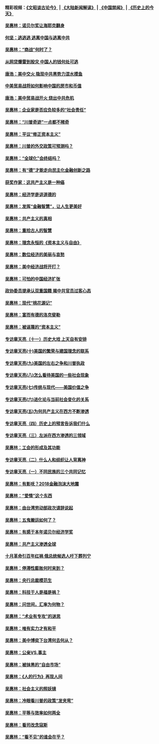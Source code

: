 #### 精彩视频：[《文昭谈古论今》](https://github.com/gfw-breaker/wenzhao/blob/master/README.md?t=01240630) | [《大陆新闻解读》](https://github.com/gfw-breaker/ntdtv-comedy/blob/master/README.md?t=01240630) | [《中国禁闻》](https://github.com/gfw-breaker/ntdtv-news/blob/master/README.md?t=01240630) | [《历史上的今天》](https://github.com/gfw-breaker/today-in-history/blob/master/README.md?t=01240630) 

#### [吴惠林：诺贝尔奖让海耶克翻身](../pages/nsc423/n10890049.md?t=01240630) 

#### [何坚：逃逃逃 逃离中国与逃离中共](../pages/nsc423/n10592891.md?t=01240630) 

#### [吴惠林：“商战”何时了？](../pages/nsc423/n10573558.md?t=01240630) 

#### [从网贷爆雷到股灾 中国人的钱何处可逃](../pages/nsc423/n10572800.md?t=01240630) 

#### [唐浩：美中交火 隐现中共黑势力混水摸鱼](../pages/nsc423/n10544040.md?t=01240630) 

#### [中美贸易战将如何影响中国的房市和币值](../pages/nsc423/n10543697.md?t=01240630) 

#### [唐浩：美中贸易战开火 烧出中共危机](../pages/nsc423/n10540126.md?t=01240630) 

#### [吴惠林：企业家是否应负较多的“社会责任”](../pages/nsc423/n10535022.md?t=01240630) 

#### [吴惠林：“川普奇迹”一点都不稀奇](../pages/nsc423/n10512808.md?t=01240630) 

#### [吴惠林：平议“修正资本主义”](../pages/nsc423/n10495724.md?t=01240630) 

#### [吴惠林：川普的外交政策可预测吗？](../pages/nsc423/n10462387.md?t=01240630) 

#### [吴惠林：“全球化”会终结吗？](../pages/nsc423/n10452838.md?t=01240630) 

#### [吴惠林：有“德”才能走向民主化金融创新之路](../pages/nsc423/n10432292.md?t=01240630) 

#### [获奖作家：这共产主义是一种癌](../pages/nsc423/n10431541.md?t=01240630) 

#### [吴惠林：经济学是讲道德的](../pages/nsc423/n10398014.md?t=01240630) 

#### [吴惠林：发挥“金融智慧”，让人生更美好](../pages/nsc423/n10375019.md?t=01240630) 

#### [吴惠林：共产主义的真相](../pages/nsc423/n10351394.md?t=01240630) 

#### [吴惠林：重拾古人的智慧](../pages/nsc423/n10337691.md?t=01240630) 

#### [吴惠林：理念永恒的《资本主义与自由》](../pages/nsc423/n10316274.md?t=01240630) 

#### [吴惠林：数位经济的美丽与哀愁](../pages/nsc423/n10292946.md?t=01240630) 

#### [吴惠林：美中经济战将开打？](../pages/nsc423/n10258825.md?t=01240630) 

#### [吴惠林：可怕的中国经济扩张](../pages/nsc423/n10219147.md?t=01240630) 

#### [政协委员提承认双重国籍 揭中共官员过客心态](../pages/nsc423/n10208809.md?t=01240630) 

#### [吴惠林：现代“桃花源记”](../pages/nsc423/n10185234.md?t=01240630) 

#### [吴惠林：富而有德的洛克斐勒](../pages/nsc423/n10142264.md?t=01240630) 

#### [吴惠林：被诬蔑的“资本主义”](../pages/nsc423/n10124816.md?t=01240630) 

#### [专访章天亮（十一）历史大戏 上天自有安排](../pages/nsc423/n10094905.md?t=01240630) 

#### [专访章天亮(十)美国的繁荣与建国理念的联系](../pages/nsc423/n10094899.md?t=01240630) 

#### [专访章天亮(九)美国的左右之争和川普执政](../pages/nsc423/n10094889.md?t=01240630) 

#### [专访章天亮(八)怎么看待美国的一些社会现象](../pages/nsc423/n10094857.md?t=01240630) 

#### [专访章天亮(七)传统与现代——美国价值之争](../pages/nsc423/n10093140.md?t=01240630) 

#### [专访章天亮(六)进化论与当前社会变化的关系](../pages/nsc423/n10092036.md?t=01240630) 

#### [专访章天亮(五)为何共产主义在西方不断渗透](../pages/nsc423/n10083620.md?t=01240630) 

#### [专访章天亮（四）历史上的预言告诉我们什么](../pages/nsc423/n10083606.md?t=01240630) 

#### [专访章天亮（三）左派在西方渗透的三领域](../pages/nsc423/n10081115.md?t=01240630) 

#### [吴惠林：工会的形成及其功能](../pages/nsc423/n10080633.md?t=01240630) 

#### [专访章天亮（二）什么人和组织让人背离神](../pages/nsc423/n10076637.md?t=01240630) 

#### [专访章天亮（一）不同民族的三个共同记忆](../pages/nsc423/n10074188.md?t=01240630) 

#### [吴惠林：有影呒？2018金融泡沫大地震](../pages/nsc423/n10040534.md?t=01240630) 

#### [吴惠林：“爱情”这个东西](../pages/nsc423/n10019423.md?t=01240630) 

#### [吴惠林：由台湾劳动部政次请辞说起](../pages/nsc423/n9979679.md?t=01240630) 

#### [吴惠林：五鬼搬运如何了？](../pages/nsc423/n9925338.md?t=01240630) 

#### [吴惠林：有感于本年诺贝尔经济学奖](../pages/nsc423/n9871883.md?t=01240630) 

#### [吴惠林：共产主义渗透全球](../pages/nsc423/n9812748.md?t=01240630) 

#### [十月革命引百年红祸 俄总统候选人吁下葬列宁](../pages/nsc423/n9810182.md?t=01240630) 

#### [吴惠林：停滞性膨胀何时来到？](../pages/nsc423/n9764136.md?t=01240630) 

#### [吴惠林：央行总裁模范生](../pages/nsc423/n9728134.md?t=01240630) 

#### [吴惠林：科技于人是福是祸？](../pages/nsc423/n9672982.md?t=01240630) 

#### [吴惠林：问世间，汇率为何物？](../pages/nsc423/n9621788.md?t=01240630) 

#### [吴惠林：“术业有专攻”的迷思](../pages/nsc423/n9580363.md?t=01240630) 

#### [吴惠林：唯有实力才有和平](../pages/nsc423/n9529599.md?t=01240630) 

#### [吴惠林：美中博奕下台湾何去何从？](../pages/nsc423/n9483598.md?t=01240630) 

#### [吴惠林：公亲VS.事主](../pages/nsc423/n9425637.md?t=01240630) 

#### [吴惠林：被抹黑的“自由市场”](../pages/nsc423/n9351545.md?t=01240630) 

#### [吴惠林：《人的行为》再现人间](../pages/nsc423/n9296339.md?t=01240630) 

#### [吴惠林：社会主义的照妖镜](../pages/nsc423/n9243460.md?t=01240630) 

#### [吴惠林：冷眼看川普的政策“发夹弯”](../pages/nsc423/n9120684.md?t=01240630) 

#### [吴惠林：平等与效率如何两全](../pages/nsc423/n9075430.md?t=01240630) 

#### [吴惠林：看司改念寇斯](../pages/nsc423/n9024915.md?t=01240630) 

#### [吴惠林：“看不见”的谁会在乎？](../pages/nsc423/n8977488.md?t=01240630) 

